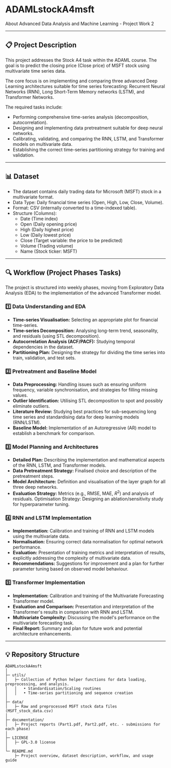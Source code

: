 # ADAMLstockA4msft
About Advanced Data Analysis and Machine Learning - Project Work 2

---

## 📋 **Project Description**

This project addresses the Stock A4 task within the ADAML course. The goal is to predict the closing price (Close price) of MSFT stock using multivariate time series data. 

The core focus is on implementing and comparing three advanced Deep Learning architectures suitable for time series forecasting: Recurrent Neural Networks (RNN), Long Short-Term Memory networks (LSTM), and Transformer Networks. 

The required tasks include:
  - Performing comprehensive time-series analysis (decomposition, autocorrelation).
  - Designing and implementing data pretreatment suitable for deep neural networks.
  - Calibrating, validating, and comparing the RNN, LSTM, and Transformer models on multivariate data.
  - Establishing the correct time-series partitioning strategy for training and validation.

---

## 📊 **Dataset**

- The dataset contains daily trading data for Microsoft (MSFT) stock in a multivariate format.
- Data Type: Daily financial time series (Open, High, Low, Close, Volume).
- Format: CSV (internally converted to a time-indexed table).
- Structure (Columns):
  - Date (Time index)
  - Open (Daily opening price)
  - High (Daily highest price)
  - Low (Daily lowest price)
  - Close (Target variable: the price to be predicted)
  - Volume (Trading volume)
  - Name (Stock ticker: MSFT)

---
  
## 🔍 **Workflow (Project Phases Tasks)**

The project is structured into weekly phases, moving from Exploratory Data Analysis (EDA) to the implementation of the advanced Transformer model.

### 1️⃣ **Data Understanding and EDA**
- **Time-series Visualisation:** Selecting an appropriate plot for financial time-series. 
- **Time-series Decomposition:** Analysing long-term trend, seasonality, and residuals (using STL decomposition).
- **Autocorrelation Analysis (ACF/PACF):** Studying temporal dependencies in the dataset.
- **Partitioning Plan:** Designing the strategy for dividing the time series into train, validation, and test sets.

### 2️⃣ **Pretreatment and Baseline Model**
- **Data Preprocessing:** Handling issues such as ensuring uniform frequency, variable synchronisation, and strategies for filling missing values.
- **Outlier Identification:** Utilising STL decomposition to spot and possibly eliminate outliers.
- **Literature Review:** Studying best practices for sub-sequencing long time series and standardising data for deep learning models (RNN/LSTM).
- **Baseline Model:** Implementation of an Autoregressive (AR) model to establish a benchmark for comparison.

### 3️⃣ **Model Planning and Architectures**
- **Detailed Plan:** Describing the implementation and mathematical aspects of the RNN, LSTM, and Transformer models.
- **Data Pretreatment Strategy:** Finalised choice and description of the pretreatment steps.
- **Model Architecture:** Definition and visualisation of the layer graph for all three deep networks.
- **Evaluation Strategy:** Metrics (e.g., RMSE, MAE, $R^2$) and analysis of residuals. Optimisation Strategy: Designing an ablation/sensitivity study for hyperparameter tuning.

### 4️⃣ **RNN and LSTM Implementation**
- **Implementation:** Calibration and training of RNN and LSTM models using the multivariate data.
- **Normalisation:** Ensuring correct data normalisation for optimal network performance.
- **Evaluation:** Presentation of training metrics and interpretation of results, explicitly addressing the complexity of multivariate data.
- **Recommendations:** Suggestions for improvement and a plan for further parameter tuning based on observed model behaviour.

### 5️⃣ **Transformer Implementation**
- **Implementation:** Calibration and training of the Multivariate Forecasting Transformer model.
- **Evaluation and Comparison:** Presentation and interpretation of the Transformer's results in comparison with RNN and LSTM.
- **Multivariate Complexity:** Discussing the model's performance on the multivariate forecasting task.
- **Final Report:** Summary and plan for future work and potential architecture enhancements.

---

## 💡 **Repository Structure**

```
ADAMLstockA4msft
│
├─ utils/
│   ├─ Collection of Python helper functions for data loading, preprocessing, and analysis.
│   │   • Standardisation/Scaling routines
│   │   • Time-series partitioning and sequence creation
│   
├─ data/
│   ├─ Raw and preprocessed MSFT stock data files (MSFT_stock_data.csv)
│   
├─ documentation/
│   ├─ Project reports (Part1.pdf, Part2.pdf, etc. - submissions for each phase)
│
├─ LICENSE
│   ├─ GPL-3.0 license
│
└─ README.md
    ├─ Project overview, dataset description, workflow, and usage guide
```
